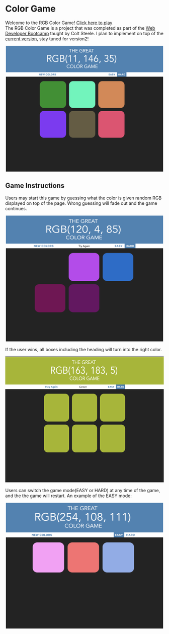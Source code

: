 # Color Game
Welcome to the RGB Color Game! [Click here to play](https://nancyyu17.github.io/colorGame/)<br/>
The RGB Color Game is a project that was completed as part of the [Web Developer Bootcamp](https://www.udemy.com/the-web-developer-bootcamp/) taught by Colt Steele. I plan to implement on top of the [current version](https://nancyyu17.github.io/colorGame/), stay tuned for version2!
<p align="center">
<img src="/ColorGame/images/2.png"  width="500" height="400" >
</p>

## Game Instructions
Users may start this game by guessing what the color is given random RGB displayed on top of the page. Wrong guessing will fade out and the game continues.<br/>
<p align="center">
<img src="/ColorGame/images/4.png"  width="500" height="400">
</p>

If the user wins, all boxes including the heading will turn into the right color.<br/>
<p align="center">
<img src="/ColorGame/images/1.png"  width="600" height="400">
</p>

Users can switch the game mode(EASY or HARD) at any time of the game, and the the game will restart. An example of the EASY mode:<br/>
<p align="center">
<img src="/ColorGame/images/3.png"  width="500" height="400">
</p>

